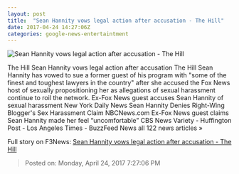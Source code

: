 ```yaml
---
layout: post
title:  "Sean Hannity vows legal action after accusation - The Hill"
date: 2017-04-24 14:27:06Z
categories: google-news-entertaintment
---
```


![Sean Hannity vows legal action after accusation - The Hill](http://thehill.com/sites/default/files/article_images/hannitysean_012417getty.jpg)

The Hill Sean Hannity vows legal action after accusation The Hill Sean Hannity has vowed to sue a former guest of his program with "some of the finest and toughest lawyers in the country" after she accused the Fox News host of sexually propositioning her as allegations of sexual harassment continue to roil the network. Ex-Fox News guest accuses Sean Hannity of sexual harassment New York Daily News Sean Hannity Denies Right-Wing Blogger's Sex Harassment Claim NBCNews.com Ex-Fox News guest claims Sean Hannity made her feel “uncomfortable” CBS News Variety - Huffington Post - Los Angeles Times - BuzzFeed News all 122 news articles »


Full story on F3News: [Sean Hannity vows legal action after accusation - The Hill](http://www.f3nws.com/n/yAXAkB)

> Posted on: Monday, April 24, 2017 7:27:06 PM
